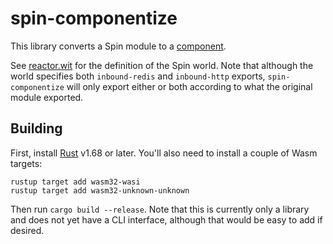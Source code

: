 # spin-componentize

This library converts a Spin module to a
[component](https://github.com/WebAssembly/component-model/).

See [reactor.wit](wasmtime/crates/wasi/wit/deps/preview/reactor.wit) for the definition of the Spin world.
Note that although the world specifies both `inbound-redis` and `inbound-http`
exports, `spin-componentize` will only export either or both according to what
the original module exported.

## Building

First, install [Rust](https://rustup.rs/) v1.68 or later.  You'll also need to
install a couple of Wasm targets:

```shell
rustup target add wasm32-wasi
rustup target add wasm32-unknown-unknown
```

Then run `cargo build --release`.  Note that this is currently only a library
and does not yet have a CLI interface, although that would be easy to add if
desired.
